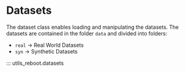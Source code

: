 # Datasets 

The dataset class enables loading and manipulating the datasets. The datasets are contained in the folder `data` and divided into folders: 

- `real` → Real World Datasets
- `syn` → Synthetic Datasets

::: utils_reboot.datasets